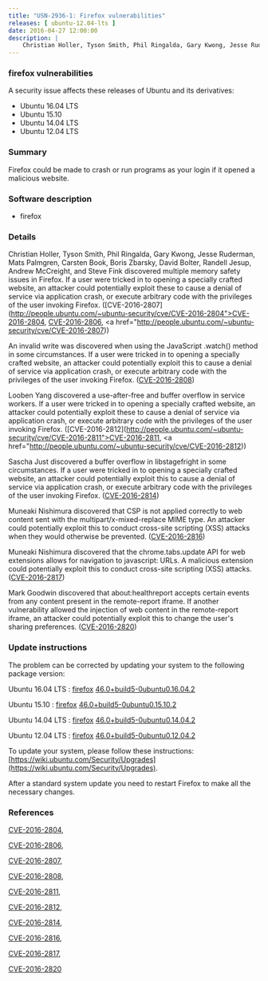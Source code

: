 ```yaml
---
title: "USN-2936-1: Firefox vulnerabilities"
releases: [ ubuntu-12.04-lts ]
date: 2016-04-27 12:00:00
description: |
    Christian Holler, Tyson Smith, Phil Ringalda, Gary Kwong, Jesse Ruderman, Mats Palmgren, Carsten Book, Boris Zbarsky, David Bolter, Randell Jesup, Andrew McCreight, and Steve Fink discovered multiple memory safety issues in Firefox. If a user were tricked in to opening a specially crafted website, an attacker could potentially exploit these to cause a denial of service via application crash, or execute arbitrary code with the privileges of the user invoking Firefox. ([CVE-2016-2807](http://people.ubuntu.com/~ubuntu-security/cve/CVE-2016-2804">CVE-2016-2804</a>, <a href="http://people.ubuntu.com/~ubuntu-security/cve/CVE-2016-2806">CVE-2016-2806</a>, <a href="http://people.ubuntu.com/~ubuntu-security/cve/CVE-2016-2807))
--- 
```

 
### firefox vulnerabilities

A security issue affects these releases of Ubuntu and its derivatives:

* Ubuntu 16.04 LTS
* Ubuntu 15.10
* Ubuntu 14.04 LTS
* Ubuntu 12.04 LTS

### Summary

Firefox could be made to crash or run programs as your login if it opened a malicious website.

### Software description

* firefox 

### Details

Christian Holler, Tyson Smith, Phil Ringalda, Gary Kwong, Jesse Ruderman, Mats Palmgren, Carsten Book, Boris Zbarsky, David Bolter, Randell Jesup, Andrew McCreight, and Steve Fink discovered multiple memory safety issues in Firefox. If a user were tricked in to opening a specially crafted website, an attacker could potentially exploit these to cause a denial of service via application crash, or execute arbitrary code with the privileges of the user invoking Firefox. ([CVE-2016-2807](http://people.ubuntu.com/~ubuntu-security/cve/CVE-2016-2804">CVE-2016-2804</a>, <a href="http://people.ubuntu.com/~ubuntu-security/cve/CVE-2016-2806">CVE-2016-2806</a>, <a href="http://people.ubuntu.com/~ubuntu-security/cve/CVE-2016-2807))

An invalid write was discovered when using the JavaScript .watch() method in some circumstances. If a user were tricked in to opening a specially crafted website, an attacker could potentially exploit this to cause a denial of service via application crash, or execute arbitrary code with the privileges of the user invoking Firefox. ([CVE-2016-2808](http://people.ubuntu.com/~ubuntu-security/cve/CVE-2016-2808))

Looben Yang discovered a use-after-free and buffer overflow in service workers. If a user were tricked in to opening a specially crafted website, an attacker could potentially exploit these to cause a denial of service via application crash, or execute arbitrary code with the privileges of the user invoking Firefox. ([CVE-2016-2812](http://people.ubuntu.com/~ubuntu-security/cve/CVE-2016-2811">CVE-2016-2811</a>, <a href="http://people.ubuntu.com/~ubuntu-security/cve/CVE-2016-2812))

Sascha Just discovered a buffer overflow in libstagefright in some circumstances. If a user were tricked in to opening a specially crafted website, an attacker could potentially exploit this to cause a denial of service via application crash, or execute arbitrary code with the privileges of the user invoking Firefox. ([CVE-2016-2814](http://people.ubuntu.com/~ubuntu-security/cve/CVE-2016-2814))

Muneaki Nishimura discovered that CSP is not applied correctly to web content sent with the multipart/x-mixed-replace MIME type. An attacker could potentially exploit this to conduct cross-site scripting (XSS) attacks when they would otherwise be prevented. ([CVE-2016-2816](http://people.ubuntu.com/~ubuntu-security/cve/CVE-2016-2816))

Muneaki Nishimura discovered that the chrome.tabs.update API for web extensions allows for navigation to javascript: URLs. A malicious extension could potentially exploit this to conduct cross-site scripting (XSS) attacks. ([CVE-2016-2817](http://people.ubuntu.com/~ubuntu-security/cve/CVE-2016-2817))

Mark Goodwin discovered that about:healthreport accepts certain events from any content present in the remote-report iframe. If another vulnerability allowed the injection of web content in the remote-report iframe, an attacker could potentially exploit this to change the user&#39;s sharing preferences. ([CVE-2016-2820](http://people.ubuntu.com/~ubuntu-security/cve/CVE-2016-2820)) 

### Update instructions

The problem can be corrected by updating your system to the following package version:

Ubuntu 16.04 LTS
 : [firefox](https://launchpad.net/ubuntu/+source/firefox) <span> [46.0+build5-0ubuntu0.16.04.2](https://launchpad.net/ubuntu/+source/firefox/46.0+build5-0ubuntu0.16.04.2) </span> 

Ubuntu 15.10
 : [firefox](https://launchpad.net/ubuntu/+source/firefox) <span> [46.0+build5-0ubuntu0.15.10.2](https://launchpad.net/ubuntu/+source/firefox/46.0+build5-0ubuntu0.15.10.2) </span> 

Ubuntu 14.04 LTS
 : [firefox](https://launchpad.net/ubuntu/+source/firefox) <span> [46.0+build5-0ubuntu0.14.04.2](https://launchpad.net/ubuntu/+source/firefox/46.0+build5-0ubuntu0.14.04.2) </span> 

Ubuntu 12.04 LTS
 : [firefox](https://launchpad.net/ubuntu/+source/firefox) <span> [46.0+build5-0ubuntu0.12.04.2](https://launchpad.net/ubuntu/+source/firefox/46.0+build5-0ubuntu0.12.04.2) </span> 

To update your system, please follow these instructions: [https://wiki.ubuntu.com/Security/Upgrades](https://wiki.ubuntu.com/Security/Upgrades).

After a standard system update you need to restart Firefox to make all the necessary changes. 

### References

 [CVE-2016-2804](http://people.ubuntu.com/~ubuntu-security/cve/CVE-2016-2804), 

 [CVE-2016-2806](http://people.ubuntu.com/~ubuntu-security/cve/CVE-2016-2806), 

 [CVE-2016-2807](http://people.ubuntu.com/~ubuntu-security/cve/CVE-2016-2807), 

 [CVE-2016-2808](http://people.ubuntu.com/~ubuntu-security/cve/CVE-2016-2808), 

 [CVE-2016-2811](http://people.ubuntu.com/~ubuntu-security/cve/CVE-2016-2811), 

 [CVE-2016-2812](http://people.ubuntu.com/~ubuntu-security/cve/CVE-2016-2812), 

 [CVE-2016-2814](http://people.ubuntu.com/~ubuntu-security/cve/CVE-2016-2814), 

 [CVE-2016-2816](http://people.ubuntu.com/~ubuntu-security/cve/CVE-2016-2816), 

 [CVE-2016-2817](http://people.ubuntu.com/~ubuntu-security/cve/CVE-2016-2817), 

 [CVE-2016-2820](http://people.ubuntu.com/~ubuntu-security/cve/CVE-2016-2820)
 
